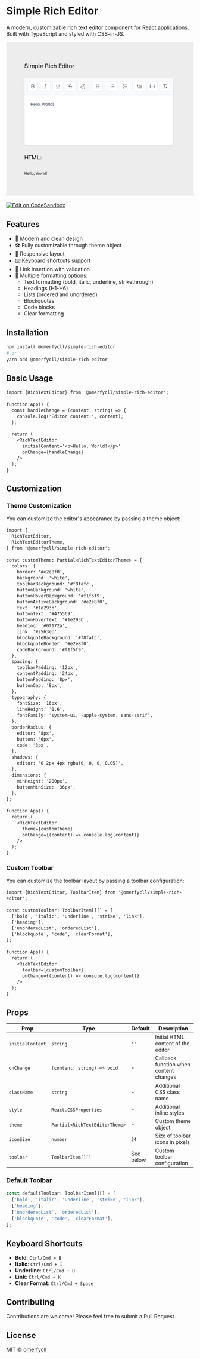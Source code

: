 # Simple Rich Editor

A modern, customizable rich text editor component for React applications. Built with TypeScript and styled with CSS-in-JS.

![Simple Rich Editor](https://raw.githubusercontent.com/omerycll/sample-rich-editor/master/simple-rich-editor.png)

[![Edit on CodeSandbox](https://codesandbox.io/static/img/play-codesandbox.svg)](https://codesandbox.io/p/devbox/eager-ardinghelli-rg5kgl)

## Features

- 🎨 Modern and clean design
- 🛠️ Fully customizable through theme object
- 📱 Responsive layout
- ⌨️ Keyboard shortcuts support
- 🔗 Link insertion with validation
- 📝 Multiple formatting options:
  - Text formatting (bold, italic, underline, strikethrough)
  - Headings (H1-H6)
  - Lists (ordered and unordered)
  - Blockquotes
  - Code blocks
  - Clear formatting

## Installation

```bash
npm install @omerfycll/simple-rich-editor
# or
yarn add @omerfycll/simple-rich-editor
```

## Basic Usage

```tsx
import {RichTextEditor} from '@omerfycll/simple-rich-editor';

function App() {
  const handleChange = (content: string) => {
    console.log('Editor content:', content);
  };

  return (
    <RichTextEditor
      initialContent='<p>Hello, World!</p>'
      onChange={handleChange}
    />
  );
}
```

## Customization

### Theme Customization

You can customize the editor's appearance by passing a theme object:

```tsx
import {
  RichTextEditor,
  RichTextEditorTheme,
} from '@omerfycll/simple-rich-editor';

const customTheme: Partial<RichTextEditorTheme> = {
  colors: {
    border: '#e2e8f0',
    background: 'white',
    toolbarBackground: '#f8fafc',
    buttonBackground: 'white',
    buttonHoverBackground: '#f1f5f9',
    buttonActiveBackground: '#e2e8f0',
    text: '#1e293b',
    buttonText: '#475569',
    buttonHoverText: '#1e293b',
    heading: '#0f172a',
    link: '#2563eb',
    blockquoteBackground: '#f8fafc',
    blockquoteBorder: '#e2e8f0',
    codeBackground: '#f1f5f9',
  },
  spacing: {
    toolbarPadding: '12px',
    contentPadding: '24px',
    buttonPadding: '8px',
    buttonGap: '8px',
  },
  typography: {
    fontSize: '16px',
    lineHeight: '1.6',
    fontFamily: 'system-ui, -apple-system, sans-serif',
  },
  borderRadius: {
    editor: '8px',
    button: '6px',
    code: '3px',
  },
  shadows: {
    editor: '0 2px 4px rgba(0, 0, 0, 0.05)',
  },
  dimensions: {
    minHeight: '200px',
    buttonMinSize: '36px',
  },
};

function App() {
  return (
    <RichTextEditor
      theme={customTheme}
      onChange={(content) => console.log(content)}
    />
  );
}
```

### Custom Toolbar

You can customize the toolbar layout by passing a toolbar configuration:

```tsx
import {RichTextEditor, ToolbarItem} from '@omerfycll/simple-rich-editor';

const customToolbar: ToolbarItem[][] = [
  ['bold', 'italic', 'underline', 'strike', 'link'],
  ['heading'],
  ['unorderedList', 'orderedList'],
  ['blockquote', 'code', 'clearFormat'],
];

function App() {
  return (
    <RichTextEditor
      toolbar={customToolbar}
      onChange={(content) => console.log(content)}
    />
  );
}
```

## Props

| Prop             | Type                           | Default   | Description                            |
| ---------------- | ------------------------------ | --------- | -------------------------------------- |
| `initialContent` | `string`                       | `''`      | Initial HTML content of the editor     |
| `onChange`       | `(content: string) => void`    | -         | Callback function when content changes |
| `className`      | `string`                       | -         | Additional CSS class name              |
| `style`          | `React.CSSProperties`          | -         | Additional inline styles               |
| `theme`          | `Partial<RichTextEditorTheme>` | -         | Custom theme object                    |
| `iconSize`       | `number`                       | `24`      | Size of toolbar icons in pixels        |
| `toolbar`        | `ToolbarItem[][]`              | See below | Custom toolbar configuration           |

### Default Toolbar

```typescript
const defaultToolbar: ToolbarItem[][] = [
  ['bold', 'italic', 'underline', 'strike', 'link'],
  ['heading'],
  ['unorderedList', 'orderedList'],
  ['blockquote', 'code', 'clearFormat'],
];
```

## Keyboard Shortcuts

- **Bold**: `Ctrl/Cmd + B`
- **Italic**: `Ctrl/Cmd + I`
- **Underline**: `Ctrl/Cmd + U`
- **Link**: `Ctrl/Cmd + K`
- **Clear Format**: `Ctrl/Cmd + Space`

## Contributing

Contributions are welcome! Please feel free to submit a Pull Request.

## License

MIT © [omerfycll](https://github.com/omerfycll)
